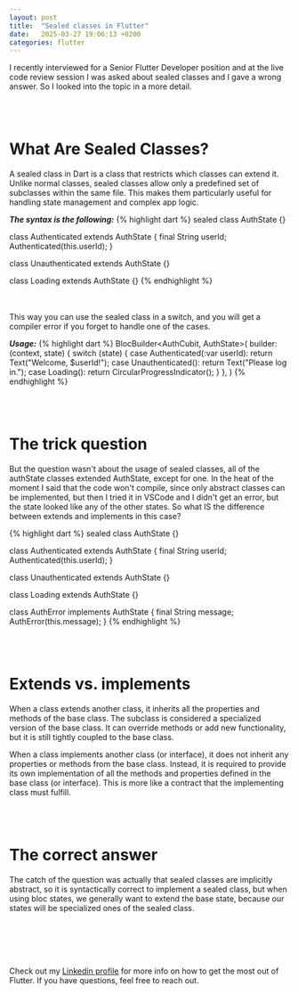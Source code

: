 ```yaml
---
layout: post
title:  "Sealed classes in Flutter"
date:   2025-03-27 19:06:13 +0200
categories: flutter
---
```

I recently interviewed for a Senior Flutter Developer position and at the live code review session I was asked about sealed classes and I gave a wrong answer. So I looked into the topic in a more detail.
 
<br/><br/>
# What Are Sealed Classes?

A sealed class in Dart is a class that restricts which classes can extend it. Unlike normal classes, sealed classes allow only a predefined set of subclasses within the same file. This makes them particularly useful for handling state management and complex app logic.


***The syntax is the following:***
{% highlight dart %}
sealed class AuthState {}

class Authenticated extends AuthState {
  final String userId;
  Authenticated(this.userId);
}

class Unauthenticated extends AuthState {}

class Loading extends AuthState {}
{% endhighlight %}

<br/><br/>
This way you can use the sealed class in a switch, and you will get a compiler error if you forget to handle one of the cases.

***Usage:***
{% highlight dart %}
BlocBuilder<AuthCubit, AuthState>(
  builder: (context, state) {
    switch (state) {
      case Authenticated(:var userId):
        return Text("Welcome, $userId!");
      case Unauthenticated():
        return Text("Please log in.");
      case Loading():
        return CircularProgressIndicator();
    }
  },
)
{% endhighlight %}

<br/><br/>
# The trick question

But the question wasn't about the usage of sealed classes, all of the authState classes extended AuthState, except for one. In the heat of the moment I said that the code won't compile, since only abstract classes can be implemented, but then I tried it in VSCode and I didn't get an error, but the state looked like any of the other states. So what IS the difference between extends and implements in this case? 

{% highlight dart %}
sealed class AuthState {}

class Authenticated extends AuthState {
  final String userId;
  Authenticated(this.userId);
}

class Unauthenticated extends AuthState {}

class Loading extends AuthState {}

class AuthError implements AuthState {
  final String message;
  AuthError(this.message);
}
{% endhighlight %}

<br/><br/>
# Extends vs. implements

When a class extends another class, it inherits all the properties and methods of the base class. The subclass is considered a specialized version of the base class. It can override methods or add new functionality, but it is still tightly coupled to the base class.

When a class implements another class (or interface), it does not inherit any properties or methods from the base class. Instead, it is required to provide its own implementation of all the methods and properties defined in the base class (or interface). This is more like a contract that the implementing class must fulfill.

<br/><br/>
# The correct answer

The catch of the question was actually that sealed classes are implicitly abstract, so it is syntactically correct to implement a sealed class, but when using bloc states, we generally want to extend the base state, because our states will be specialized ones of the sealed class.

<br/><br/>
<br/><br/>

Check out my [Linkedin profile][linkedin] for more info on how to get the most out of Flutter. If you have questions, feel free to reach out.

[linkedin]: https://www.linkedin.com/in/tekla-keresztesi-02887298/
